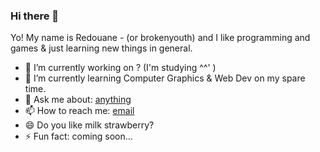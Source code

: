 ### Hi there 👋


Yo! My name is Redouane - (or brokenyouth) and I like programming and games & just learning new things in general.

- 🔭 I’m currently working on ? (I'm studying ^^' )
- 🌱 I’m currently learning Computer Graphics & Web Dev on my spare time.
- 💬 Ask me about: [anything](https://github.com/brokenyouth/brokenyouth/issues)
- 📫 How to reach me: [email](manana_red@hotmail.com)
- 😄 Do you like milk strawberry?
- ⚡ Fun fact: coming soon...

